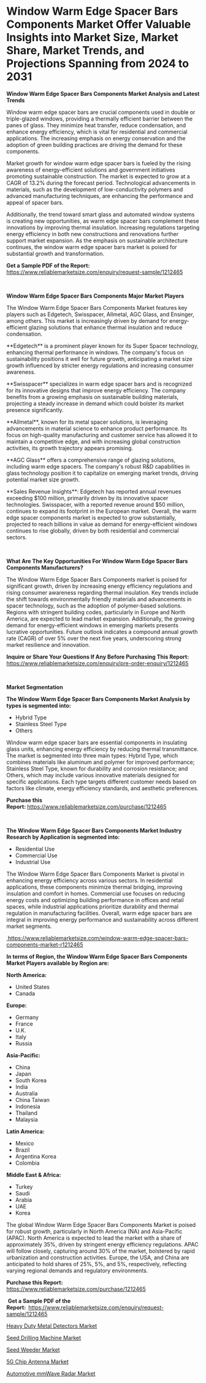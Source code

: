 <p><h1>Window Warm Edge Spacer Bars Components Market Offer Valuable Insights into Market Size, Market Share, Market Trends, and Projections Spanning from 2024 to 2031</h1></p><p><strong>Window Warm Edge Spacer Bars Components Market Analysis and Latest Trends</strong></p>
<p><p>Window warm edge spacer bars are crucial components used in double or triple-glazed windows, providing a thermally efficient barrier between the panes of glass. They minimize heat transfer, reduce condensation, and enhance energy efficiency, which is vital for residential and commercial applications. The increasing emphasis on energy conservation and the adoption of green building practices are driving the demand for these components. </p><p>Market growth for window warm edge spacer bars is fueled by the rising awareness of energy-efficient solutions and government initiatives promoting sustainable construction. The market is expected to grow at a CAGR of 13.2% during the forecast period. Technological advancements in materials, such as the development of low-conductivity polymers and advanced manufacturing techniques, are enhancing the performance and appeal of spacer bars. </p><p>Additionally, the trend toward smart glass and automated window systems is creating new opportunities, as warm edge spacer bars complement these innovations by improving thermal insulation. Increasing regulations targeting energy efficiency in both new constructions and renovations further support market expansion. As the emphasis on sustainable architecture continues, the window warm edge spacer bars market is poised for substantial growth and transformation.</p></p>
<p><strong>Get a Sample PDF of the Report:&nbsp;</strong> <a href="https://www.reliablemarketsize.com/enquiry/request-sample/1212465?utm_campaign=1176&utm_medium=2&utm_source=Github&utm_content=ia&utm_term=06102024&utm_id=window-warm-edge-spacer-bars-components">https://www.reliablemarketsize.com/enquiry/request-sample/1212465</a></p>
<p>&nbsp;</p>
<p><strong>Window Warm Edge Spacer Bars Components Major Market Players</strong></p>
<p><p>The Window Warm Edge Spacer Bars Components Market features key players such as Edgetech, Swisspacer, Allmetal, AGC Glass, and Ensinger, among others. This market is increasingly driven by demand for energy-efficient glazing solutions that enhance thermal insulation and reduce condensation.</p><p>**Edgetech** is a prominent player known for its Super Spacer technology, enhancing thermal performance in windows. The company's focus on sustainability positions it well for future growth, anticipating a market size growth influenced by stricter energy regulations and increasing consumer awareness.</p><p>**Swisspacer** specializes in warm edge spacer bars and is recognized for its innovative designs that improve energy efficiency. The company benefits from a growing emphasis on sustainable building materials, projecting a steady increase in demand which could bolster its market presence significantly.</p><p>**Allmetal**, known for its metal spacer solutions, is leveraging advancements in material science to enhance product performance. Its focus on high-quality manufacturing and customer service has allowed it to maintain a competitive edge, and with increasing global construction activities, its growth trajectory appears promising.</p><p>**AGC Glass** offers a comprehensive range of glazing solutions, including warm edge spacers. The company's robust R&D capabilities in glass technology position it to capitalize on emerging market trends, driving potential market size growth.</p><p>**Sales Revenue Insights**: Edgetech has reported annual revenues exceeding $100 million, primarily driven by its innovative spacer technologies. Swisspacer, with a reported revenue around $50 million, continues to expand its footprint in the European market. Overall, the warm edge spacer components market is expected to grow substantially, projected to reach billions in value as demand for energy-efficient windows continues to rise globally, driven by both residential and commercial sectors.</p></p>
<p>&nbsp;</p>
<p><strong>What Are The Key Opportunities For Window Warm Edge Spacer Bars Components Manufacturers?</strong></p>
<p><p>The Window Warm Edge Spacer Bars Components market is poised for significant growth, driven by increasing energy efficiency regulations and rising consumer awareness regarding thermal insulation. Key trends include the shift towards environmentally friendly materials and advancements in spacer technology, such as the adoption of polymer-based solutions. Regions with stringent building codes, particularly in Europe and North America, are expected to lead market expansion. Additionally, the growing demand for energy-efficient windows in emerging markets presents lucrative opportunities. Future outlook indicates a compound annual growth rate (CAGR) of over 5% over the next five years, underscoring strong market resilience and innovation.</p></p>
<p><strong>Inquire or Share Your Questions If Any Before Purchasing This Report:</strong> <a href="https://www.reliablemarketsize.com/enquiry/pre-order-enquiry/1212465?utm_campaign=1176&utm_medium=2&utm_source=Github&utm_content=ia&utm_term=06102024&utm_id=window-warm-edge-spacer-bars-components">https://www.reliablemarketsize.com/enquiry/pre-order-enquiry/1212465</a></p>
<p>&nbsp;</p>
<p><strong>Market Segmentation</strong></p>
<p><strong>The Window Warm Edge Spacer Bars Components Market Analysis by types is segmented into:</strong></p>
<p><ul><li>Hybrid Type</li><li>Stainless Steel Type</li><li>Others</li></ul></p>
<p><p>Window warm edge spacer bars are essential components in insulating glass units, enhancing energy efficiency by reducing thermal transmittance. The market is segmented into three main types: Hybrid Type, which combines materials like aluminum and polymer for improved performance; Stainless Steel Type, known for durability and corrosion resistance; and Others, which may include various innovative materials designed for specific applications. Each type targets different customer needs based on factors like climate, energy efficiency standards, and aesthetic preferences.</p></p>
<p><strong>Purchase this Report:&nbsp;</strong><a href="https://www.reliablemarketsize.com/purchase/1212465?utm_campaign=1176&utm_medium=2&utm_source=Github&utm_content=ia&utm_term=06102024&utm_id=window-warm-edge-spacer-bars-components">https://www.reliablemarketsize.com/purchase/1212465</a></p>
<p>&nbsp;</p>
<p><strong>The Window Warm Edge Spacer Bars Components Market Industry Research by Application is segmented into:</strong></p>
<p><ul><li>Residential Use</li><li>Commercial Use</li><li>Industrial Use</li></ul></p>
<p><p>The Window Warm Edge Spacer Bars Components Market is pivotal in enhancing energy efficiency across various sectors. In residential applications, these components minimize thermal bridging, improving insulation and comfort in homes. Commercial use focuses on reducing energy costs and optimizing building performance in offices and retail spaces, while industrial applications prioritize durability and thermal regulation in manufacturing facilities. Overall, warm edge spacer bars are integral in improving energy performance and sustainability across different market segments.</p></p>
<p><a href="https://www.reliablemarketsize.com/window-warm-edge-spacer-bars-components-market-r1212465?utm_campaign=1176&utm_medium=2&utm_source=Github&utm_content=ia&utm_term=06102024&utm_id=window-warm-edge-spacer-bars-components">&nbsp;https://www.reliablemarketsize.com/window-warm-edge-spacer-bars-components-market-r1212465</a></p>
<p><strong>In terms of Region, the Window Warm Edge Spacer Bars Components Market Players available by Region are:</strong></p>
<p>
    <p> <strong> North America: </strong>
        <ul>
            <li>United States</li>
            <li>Canada</li>
        </ul>
        </p> 
    <p> <strong> Europe: </strong>
        <ul>
            <li>Germany</li>
            <li>France</li>
            <li>U.K.</li>
            <li>Italy</li>
            <li>Russia</li>
        </ul>
        </p> 
    <p> <strong> Asia-Pacific: </strong>
        <ul>
            <li>China</li>
            <li>Japan</li>
            <li>South Korea</li>
            <li>India</li>
            <li>Australia</li>
            <li>China Taiwan</li>
            <li>Indonesia</li>
            <li>Thailand</li>
            <li>Malaysia</li>
        </ul>
        </p> 
    <p> <strong> Latin America: </strong>
        <ul>
            <li>Mexico</li>
            <li>Brazil</li>
            <li>Argentina Korea</li>
            <li>Colombia</li>
        </ul>
        </p> 
    <p> <strong> Middle East & Africa: </strong>
        <ul>
            <li>Turkey</li>
            <li>Saudi</li>
            <li>Arabia</li>
            <li>UAE</li>
            <li>Korea</li>
        </ul>
    </p>
    </p>
<p><p>The global Window Warm Edge Spacer Bars Components Market is poised for robust growth, particularly in North America (NA) and Asia-Pacific (APAC). North America is expected to lead the market with a share of approximately 35%, driven by stringent energy efficiency regulations. APAC will follow closely, capturing around 30% of the market, bolstered by rapid urbanization and construction activities. Europe, the USA, and China are anticipated to hold shares of 25%, 5%, and 5%, respectively, reflecting varying regional demands and regulatory environments.</p></p>
<p><strong>Purchase this Report: </strong><a href="https://www.reliablemarketsize.com/purchase/1212465?utm_campaign=1176&utm_medium=2&utm_source=Github&utm_content=ia&utm_term=06102024&utm_id=window-warm-edge-spacer-bars-components">https://www.reliablemarketsize.com/purchase/1212465</a></p>
<p>&nbsp;<strong>Get a Sample PDF of the Report:&nbsp;&nbsp;</strong><a href="https://www.reliablemarketsize.com/enquiry/request-sample/1212465?utm_campaign=1176&utm_medium=2&utm_source=Github&utm_content=ia&utm_term=06102024&utm_id=window-warm-edge-spacer-bars-components">https://www.reliablemarketsize.com/enquiry/request-sample/1212465</a></p>
<p><strong></strong></p>
<p><p><a href="https://www.linkedin.com/pulse/analyzing-heavy-duty-metal-detectors-market-dynamics-growth-au4se?utm_campaign=1176&utm_medium=2&utm_source=Github&utm_content=ia&utm_term=06102024&utm_id=window-warm-edge-spacer-bars-components">Heavy Duty Metal Detectors Market</a></p><p><a href="https://www.linkedin.com/pulse/seed-drilling-machine-market-trends-growth-outlook-2024-frkke?utm_campaign=1176&utm_medium=2&utm_source=Github&utm_content=ia&utm_term=06102024&utm_id=window-warm-edge-spacer-bars-components">Seed Drilling Machine Market</a></p><p><a href="https://www.linkedin.com/pulse/comprehensive-seed-weeder-market-report-regional-analysis-nafhe?utm_campaign=1176&utm_medium=2&utm_source=Github&utm_content=ia&utm_term=06102024&utm_id=window-warm-edge-spacer-bars-components">Seed Weeder Market</a></p><p><a href="https://issuu.com/reportprime-2/docs/5g-chip-antenna-market-size-2030.pp_93884b69113472?utm_campaign=1176&utm_medium=2&utm_source=Github&utm_content=ia&utm_term=06102024&utm_id=window-warm-edge-spacer-bars-components">5G Chip Antenna Market</a></p><p><a href="https://issuu.com/reportprime-2/docs/automotive-mmwave-radar-market-size_9ecdd774579526?utm_campaign=1176&utm_medium=2&utm_source=Github&utm_content=ia&utm_term=06102024&utm_id=window-warm-edge-spacer-bars-components">Automotive mmWave Radar Market</a></p></p>